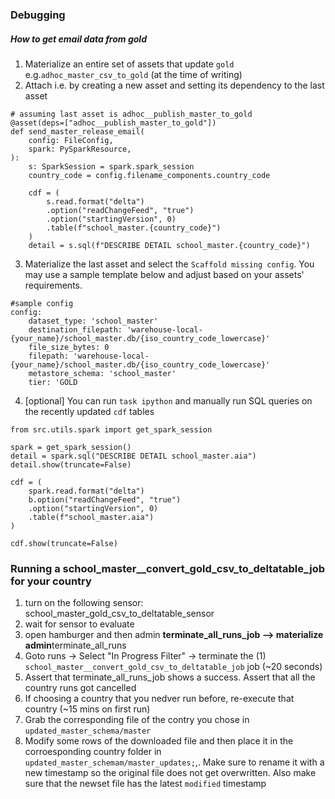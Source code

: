 ### Debugging

##### How to get email data from gold

1. Materialize an entire set of assets that update `gold` e.g.`adhoc_master_csv_to_gold` (at the time of writing)
2. Attach i.e. by creating a new asset and setting its dependency to the last asset

```
# assuming last asset is adhoc__publish_master_to_gold
@asset(deps=["adhoc__publish_master_to_gold"])
def send_master_release_email(
    config: FileConfig,
    spark: PySparkResource,
):
    s: SparkSession = spark.spark_session
    country_code = config.filename_components.country_code

    cdf = (
        s.read.format("delta")
        .option("readChangeFeed", "true")
        .option("startingVersion", 0)
        .table(f"school_master.{country_code}")
    )
    detail = s.sql(f"DESCRIBE DETAIL school_master.{country_code}")
```

3. Materialize the last asset and select the `Scaffold missing config`. You may use a sample template below and adjust based on your assets' requirements.

```
#sample config
config:
    dataset_type: 'school_master'
    destination_filepath: 'warehouse-local-{your_name}/school_master.db/{iso_country_code_lowercase}'
    file_size_bytes: 0
    filepath: 'warehouse-local-{your_name}/school_master.db/{iso_country_code_lowercase}'
    metastore_schema: 'school_master'
    tier: 'GOLD

```

4. [optional] You can run `task ipython` and manually run SQL queries on the recently updated `cdf` tables

```
from src.utils.spark import get_spark_session

spark = get_spark_session()
detail = spark.sql("DESCRIBE DETAIL school_master.aia")
detail.show(truncate=False)

cdf = (
    spark.read.format("delta")
    b.option("readChangeFeed", "true")
    .option("startingVersion", 0)
    .table(f"school_master.aia")
)

cdf.show(truncate=False)

```

### Running a school_master\_\_convert_gold_csv_to_deltatable_job for your country

1. turn on the following sensor: school_master_gold_csv_to_deltatable_sensor
2. wait for sensor to evaluate
3. open hamburger and then admin **terminate_all_runs_job --> materialize admin**terminate_all_runs
4. Goto runs -> Select "In Progress Filter" -> terminate the (1) `school_master__convert_gold_csv_to_deltatable_job` job (~20 seconds)
5. Assert that terminate_all_runs_job shows a success. Assert that all the country runs got cancelled
6. If choosing a country that you nedver run before, re-execute that country (~15 mins on first run)
7. Grab the corresponding file of the contry you chose in `updated_master_schema/master`
8. Modify some rows of the downloaded file and then place it in the corroesponding country folder in `updated_master_schemam/master_updates;`,. Make sure to rename it with a new timestamp so the original file does not get overwritten. Also make sure that the newset file has the latest `modified` timestamp
